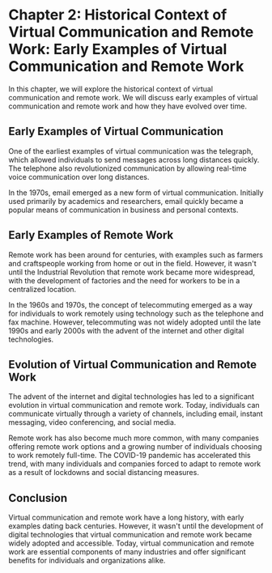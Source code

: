 Chapter 2: Historical Context of Virtual Communication and Remote Work: Early Examples of Virtual Communication and Remote Work
===============================================================================================================================

In this chapter, we will explore the historical context of virtual communication and remote work. We will discuss early examples of virtual communication and remote work and how they have evolved over time.

Early Examples of Virtual Communication
---------------------------------------

One of the earliest examples of virtual communication was the telegraph, which allowed individuals to send messages across long distances quickly. The telephone also revolutionized communication by allowing real-time voice communication over long distances.

In the 1970s, email emerged as a new form of virtual communication. Initially used primarily by academics and researchers, email quickly became a popular means of communication in business and personal contexts.

Early Examples of Remote Work
-----------------------------

Remote work has been around for centuries, with examples such as farmers and craftspeople working from home or out in the field. However, it wasn't until the Industrial Revolution that remote work became more widespread, with the development of factories and the need for workers to be in a centralized location.

In the 1960s and 1970s, the concept of telecommuting emerged as a way for individuals to work remotely using technology such as the telephone and fax machine. However, telecommuting was not widely adopted until the late 1990s and early 2000s with the advent of the internet and other digital technologies.

Evolution of Virtual Communication and Remote Work
--------------------------------------------------

The advent of the internet and digital technologies has led to a significant evolution in virtual communication and remote work. Today, individuals can communicate virtually through a variety of channels, including email, instant messaging, video conferencing, and social media.

Remote work has also become much more common, with many companies offering remote work options and a growing number of individuals choosing to work remotely full-time. The COVID-19 pandemic has accelerated this trend, with many individuals and companies forced to adapt to remote work as a result of lockdowns and social distancing measures.

Conclusion
----------

Virtual communication and remote work have a long history, with early examples dating back centuries. However, it wasn't until the development of digital technologies that virtual communication and remote work became widely adopted and accessible. Today, virtual communication and remote work are essential components of many industries and offer significant benefits for individuals and organizations alike.
